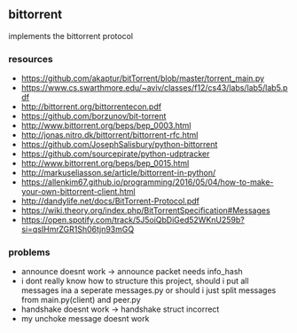 ## bittorrent
implements the bittorrent protocol
### resources
- https://github.com/akaptur/bitTorrent/blob/master/torrent_main.py
- https://www.cs.swarthmore.edu/~aviv/classes/f12/cs43/labs/lab5/lab5.pdf
- http://bittorrent.org/bittorrentecon.pdf
- https://github.com/borzunov/bit-torrent
- http://www.bittorrent.org/beps/bep_0003.html
- http://jonas.nitro.dk/bittorrent/bittorrent-rfc.html
- https://github.com/JosephSalisbury/python-bittorrent
- https://github.com/sourcepirate/python-udptracker
- http://www.bittorrent.org/beps/bep_0015.html
- http://markuseliasson.se/article/bittorrent-in-python/
- https://allenkim67.github.io/programming/2016/05/04/how-to-make-your-own-bittorrent-client.html
- http://dandylife.net/docs/BitTorrent-Protocol.pdf
- https://wiki.theory.org/index.php/BitTorrentSpecification#Messages
- https://open.spotify.com/track/5J5oiQbDiGed52WKnU259b?si=qsIHmrZGR1Sh06tjn93mGQ
### problems
- announce doesnt work -> announce packet needs info_hash
- i dont really know how to structure this project, should i put all messages ina  a seperate messages.py or should i just split messages from main.py(client) and peer.py
- handshake doesnt work -> handshake struct incorrect
- my unchoke message doesnt work
